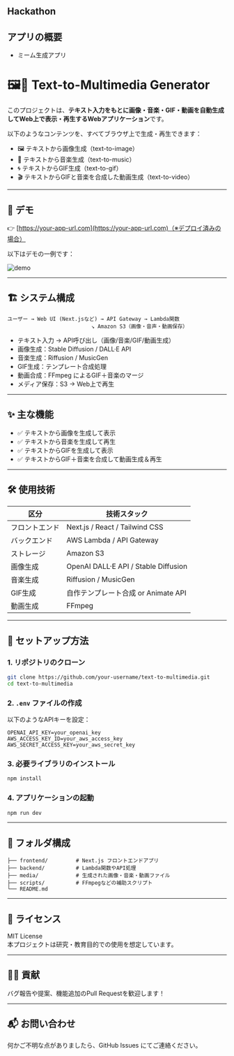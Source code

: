 ## Hackathon

## アプリの概要
  - ミーム生成アプリ


# 🖼️🎵 Text-to-Multimedia Generator

このプロジェクトは、**テキスト入力をもとに画像・音楽・GIF・動画を自動生成してWeb上で表示・再生するWebアプリケーション**です。

以下のようなコンテンツを、すべてブラウザ上で生成・再生できます：

- 🖼️ テキストから画像生成（text-to-image）
- 🎵 テキストから音楽生成（text-to-music）
- 🌀 テキストからGIF生成（text-to-gif）
- 🎬 テキストからGIFと音楽を合成した動画生成（text-to-video）

---

## 🚀 デモ

👉 [https://your-app-url.com](https://your-app-url.com)（※デプロイ済みの場合）

以下はデモの一例です：

![demo](demo.gif)

---

## 🏗️ システム構成

```
ユーザー → Web UI (Next.jsなど) → API Gateway → Lambda関数
                           ↘ Amazon S3（画像・音声・動画保存）
```

- テキスト入力 → API呼び出し（画像/音楽/GIF/動画生成）
- 画像生成：Stable Diffusion / DALL·E API
- 音楽生成：Riffusion / MusicGen
- GIF生成：テンプレート合成処理
- 動画合成：FFmpeg によるGIF＋音楽のマージ
- メディア保存：S3 → Web上で再生

---

## ✨ 主な機能

- ✅ テキストから画像を生成して表示
- ✅ テキストから音楽を生成して再生
- ✅ テキストからGIFを生成して表示
- ✅ テキストからGIF＋音楽を合成して動画生成＆再生

---

## 🛠 使用技術

| 区分 | 技術スタック |
|------|--------------|
| フロントエンド | Next.js / React / Tailwind CSS |
| バックエンド | AWS Lambda / API Gateway |
| ストレージ | Amazon S3 |
| 画像生成 | OpenAI DALL·E API / Stable Diffusion |
| 音楽生成 | Riffusion / MusicGen |
| GIF生成 | 自作テンプレート合成 or Animate API |
| 動画生成 | FFmpeg |

---

## 🔧 セットアップ方法

### 1. リポジトリのクローン

```bash
git clone https://github.com/your-username/text-to-multimedia.git
cd text-to-multimedia
```

### 2. `.env` ファイルの作成

以下のようなAPIキーを設定：

```
OPENAI_API_KEY=your_openai_key
AWS_ACCESS_KEY_ID=your_aws_access_key
AWS_SECRET_ACCESS_KEY=your_aws_secret_key
```

### 3. 必要ライブラリのインストール

```bash
npm install
```

### 4. アプリケーションの起動

```bash
npm run dev
```

---

## 📁 フォルダ構成

```plaintext
├── frontend/         # Next.js フロントエンドアプリ
├── backend/          # Lambda関数やAPI処理
├── media/            # 生成された画像・音楽・動画ファイル
├── scripts/          # FFmpegなどの補助スクリプト
└── README.md
```

---

## 📄 ライセンス

MIT License  
本プロジェクトは研究・教育目的での使用を想定しています。

---

## 🙋‍♀️ 貢献

バグ報告や提案、機能追加のPull Requestを歓迎します！

---

## 📬 お問い合わせ

何かご不明な点がありましたら、GitHub Issues にてご連絡ください。
